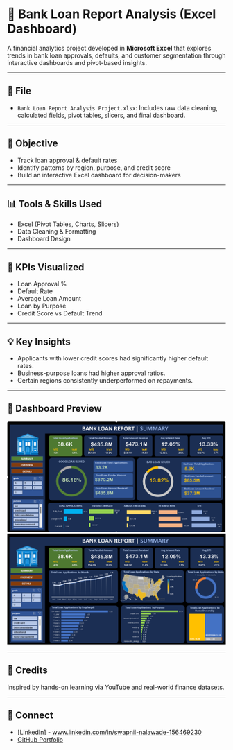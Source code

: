 
# 🏦 Bank Loan Report Analysis (Excel Dashboard)

A financial analytics project developed in **Microsoft Excel** that explores trends in bank loan approvals, defaults, and customer segmentation through interactive dashboards and pivot-based insights.

---

## 📁 File

- `Bank Loan Report Analysis Project.xlsx`: Includes raw data cleaning, calculated fields, pivot tables, slicers, and final dashboard.

---

## 🎯 Objective

- Track loan approval & default rates
- Identify patterns by region, purpose, and credit score
- Build an interactive Excel dashboard for decision-makers

---

## 📊 Tools & Skills Used

- Excel (Pivot Tables, Charts, Slicers)
- Data Cleaning & Formatting
- Dashboard Design

---

## 📌 KPIs Visualized

- Loan Approval %  
- Default Rate  
- Average Loan Amount  
- Loan by Purpose  
- Credit Score vs Default Trend  
---

## 💡 Key Insights

- Applicants with lower credit scores had significantly higher default rates.
- Business-purpose loans had higher approval ratios.
- Certain regions consistently underperformed on repayments.
---

## 📸 Dashboard Preview

![Dashboard Preview](https://github.com/Swapnil0895/Bank_Loan_Report_Analysis---Advance_Excel/blob/main/Bank%20loan%20Report%20Summary.png)
![Dashboard Preview](https://github.com/Swapnil0895/Bank_Loan_Report_Analysis---Advance_Excel/blob/main/Bank%20Loan%20Report%20Overview.png)




---

## 🙌 Credits

Inspired by hands-on learning via YouTube and real-world finance datasets.

---

## 🔗 Connect

- [LinkedIn] - www.linkedin.com/in/swapnil-nalawade-156469230
- [GitHub Portfolio](https://github.com/Swapnil0895)
